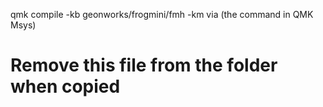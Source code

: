 qmk compile -kb geonworks/frogmini/fmh -km via (the command in QMK Msys)

# Remove this file from the folder when copied
